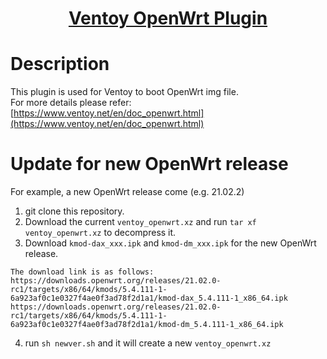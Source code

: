 <h1 align="center">
  <a href=https://www.ventoy.net/en/doc_openwrt.html>Ventoy OpenWrt Plugin</a>
</h1>

# Description
This plugin is used for Ventoy to boot OpenWrt img file.  
For more details please refer: [https://www.ventoy.net/en/doc_openwrt.html](https://www.ventoy.net/en/doc_openwrt.html)

# Update for new OpenWrt release
For example, a new OpenWrt release come (e.g. 21.02.2)
1. git clone this repository.
2. Download the current `ventoy_openwrt.xz` and run `tar xf ventoy_openwrt.xz` to decompress it.
3. Download `kmod-dax_xxx.ipk` and `kmod-dm_xxx.ipk` for the new OpenWrt release.
```
The download link is as follows:
https://downloads.openwrt.org/releases/21.02.0-rc1/targets/x86/64/kmods/5.4.111-1-6a923af0c1e0327f4ae0f3ad78f2d1a1/kmod-dax_5.4.111-1_x86_64.ipk  
https://downloads.openwrt.org/releases/21.02.0-rc1/targets/x86/64/kmods/5.4.111-1-6a923af0c1e0327f4ae0f3ad78f2d1a1/kmod-dm_5.4.111-1_x86_64.ipk  
```
4. run `sh newver.sh` and it will create a new `ventoy_openwrt.xz`